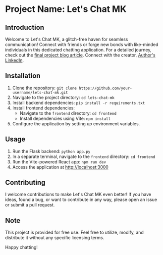 # Project Name: Let's Chat MK

## Introduction
Welcome to Let's Chat MK, a glitch-free haven for seamless communication! Connect with friends or forge new bonds with like-minded individuals in this dedicated chatting application. For a detailed journey, check out the [final project blog article](https://www.linkedin.com/pulse/lets-chat-mk-ahmed-abd-el-hameed-enlxc). Connect with the creator, [Author's LinkedIn](https://www.linkedin.com/in/ahmed-abdelhameed1706/).

## Installation
1. Clone the repository: `git clone https://github.com/your-username/lets-chat-mk.git`
2. Navigate to the project directory: `cd lets-chat-mk`
3. Install backend dependencies: `pip install -r requirements.txt`
4. Install frontend dependencies:
   - Navigate to the `frontend` directory: `cd frontend`
   - Install dependencies using Vite: `npm install`
5. Configure the application by setting up environment variables.

## Usage
1. Run the Flask backend: `python app.py`
2. In a separate terminal, navigate to the `frontend` directory: `cd frontend`
3. Run the Vite-powered React app: `npm run dev`
4. Access the application at [http://localhost:3000](http://localhost:3000)

## Contributing
I welcome contributions to make Let's Chat MK even better! If you have ideas, found a bug, or want to contribute in any way, please open an issue or submit a pull request.

## Note
This project is provided for free use. Feel free to utilize, modify, and distribute it without any specific licensing terms.

Happy chatting!
